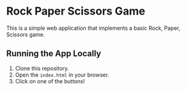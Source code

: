 # Rock Paper Scissors Game

This is a simple web application that implements a basic Rock, Paper, Scissors game.  

## Running the App Locally

1. Clone this repository.
2. Open the `index.html` in your browser.
3. Click on one of the buttons!
